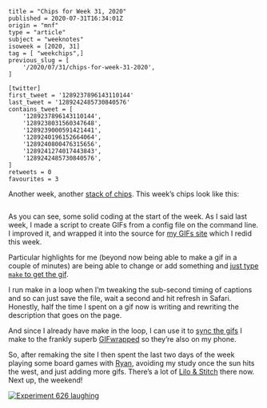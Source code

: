 ```
title = "Chips for Week 31, 2020"
published = 2020-07-31T16:34:01Z
origin = "mnf"
type = "article"
subject = "weeknotes"
isoweek = [2020, 31]
tag = [ "weekchips",]
previous_slug = [
    '/2020/07/31/chips-for-week-31-2020',
]

[twitter]
first_tweet = '1289237896143110144'
last_tweet = '1289242485730840576'
contains_tweet = [
    '1289237896143110144',
    '1289238031560347648',
    '1289239000591421441',
    '1289240196152664064',
    '1289240800476315656',
    '1289241274017443843',
    '1289242485730840576',
]
retweets = 0
favourites = 3
```

Another week, another [stack of chips](/2020/06/19/my-week-in-poker-chips).
This week’s chips look like this:

<p class='image'><img src='https://mnf.m17s.net/2020/07/31/EeRLJcvXsAEYRWJ.jpg' alt=''></p>

As you can see, some solid coding at the start of the week. As I said last week, I made a script to create GIFs from a config file on the command line. I improved it, and wrapped it into the source for [my GIFs site](http://gifs.cackhanded.net) which I redid this week.

Particular highlights for me (beyond now being able to make a gif in a couple of minutes) are being able to change or add something and [just type `make` to get the gif](https://github.com/norm/gifs.cackhanded.net/commit/5ad8aff2cd33a60d9d964d35baa9cf00a5f32013).

I run make in a loop when I’m tweaking the sub-second timing  of captions and so can just save the file, wait a second and hit refresh in Safari. Honestly, half the time I spent on a gif now is writing and rewriting the description that goes on the page.

And since I already have make in the loop, I can use it to [sync the gifs](https://github.com/norm/gifs.cackhanded.net/commit/10b62716ba41d3a8693d7d43eaeaec83f05bdf30) I make to the frankly superb [GIFwrapped](https://gifwrapped.co) so they’re also on my phone.

So, after remaking the site I then spent the last two days of the week playing some board games with [Ryan](https://twitter.com/rnalexander), avoiding my study once the sun hits the west, and just adding more gifs. There’s a lot of [Lilo &amp; Stitch](http://gifs.cackhanded.net/lilo-and-stitch/) there now. Next up, the weekend!

<p class='image'><a href='http://gifs.cackhanded.net/lilo-and-stitch/laugh'><img src='http://gifs.cackhanded.net/lilo-and-stitch/laugh.gif' alt='Experiment 626 laughing'></a></p>
